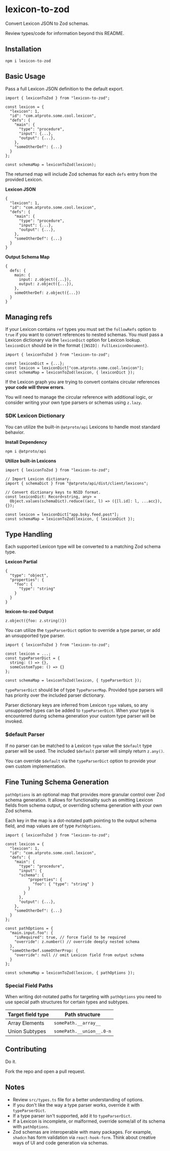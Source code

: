 # lexicon-to-zod

Convert Lexicon JSON to Zod schemas.

Review types/code for information beyond this README.

## Installation

`npm i lexicon-to-zod`

## Basic Usage

Pass a full Lexicon JSON definition to the default export.

```
import { lexiconToZod } from "lexicon-to-zod";

const lexicon = {
  "lexicon": 1,
  "id": "com.atproto.some.cool.lexicon",
  "defs": {
    "main": {
      "type": "procedure",
      "input": {...},
      "output": {...},
    },
    "someOtherDef": {...}
  }
};

const schemaMap = lexiconToZod(lexicon);

```

The returned map will include Zod schemas for each `defs` entry from the provided Lexicon.

**Lexicon JSON**

```
{
  "lexicon": 1,
  "id": "com.atproto.some.cool.lexicon",
  "defs": {
    "main": {
      "type": "procedure",
      "input": {...},
      "output": {...},
    },
    "someOtherDef": {...}
  }
}
```

**Output Schema Map**

```
{
  defs: {
    main: {
      input: z.object({...}),
      output: z.object({...}),
    },
    someOtherDef: z.object({...})
  }
}
```

## Managing refs

If your Lexicon contains `ref` types you must set the `followRefs` option to `true` if you want to convert references to nested schemas. You must pass a Lexicon dictionary via the `lexiconDict` option for Lexicon lookup. `lexiconDict` should be in the format `{[NSID]: FullLexiconDocument}`.

```
import { lexiconToZod } from "lexicon-to-zod";

const lexiconDict = {...};
const lexicon = lexiconDict["com.atproto.some.cool.lexicon"];
const schemaMap = lexiconToZod(lexicon, { lexiconDict });

```
If the Lexicon graph you are trying to convert contains circular references **your code will throw errors**.

You will need to manage the circular reference with additional logic, or consider writing your own type parsers or schemas using `z.lazy`.

### SDK Lexicon Dictionary

You can utilize the built-in `@atproto/api` Lexicons to handle most standard behavior.

**Install Dependency**

`npm i @atproto/api`

**Utilize built-in Lexicons**

```
import { lexiconToZod } from "lexicon-to-zod";

// Import Lexicon dictionary.
import { schemaDict } from "@atproto/api/dist/client/lexicons";

// Convert dictionary keys to NSID format.
const lexiconDict: Record<string, any> =
  Object.values(schemaDict).reduce((acc, l) => ({[l.id]: l, ...acc}),  {});

const lexicon = lexiconDict["app.bsky.feed.post"];
const schemaMap = lexiconToZod(lexicon, { lexiconDict });
```

## Type Handling

Each supported Lexicon type will be converted to a matching Zod schema type.

**Lexicon Partial**

```
{
  "type": "object",
  "properties": {
    "foo": {
      "type": "string"
    }
  }
}
```

**lexicon-to-zod Output**

```
z.object({foo: z.string()})
```

You can utilize the `typeParserDict` option to override a type parser, or add an unsupported type parser.

```
import { lexiconToZod } from "lexicon-to-zod";

const lexicon = ...;
const typeParserDict = {
  string: () => {},
  someCustomType: () => {}
};

const schemaMap = lexiconToZod(lexicon, { typeParserDict });
```

`typeParserDict` should be of type `TypeParserMap`. Provided type parsers will has priority over the included parser dictionary.

Parser dictionary keys are inferred from Lexicon `type` values, so any unsupported types can be added to `typeParserDict`. When your type is encountered during schema generation your custom type parser will be invoked.

### $default Parser

If no parser can be matched to a Lexicon `type` value the `$default` type parser will be used. The included `$default` parser will simply return `z.any()`.

You can override `$default` via the `typeParserDict` option to provide your own custom implementation.

## Fine Tuning Schema Generation

`pathOptions` is an optional map that provides more granular control over Zod schema generation. It allows for functionality such as omitting Lexicon fields from schema output, or overriding schema generation with your own Zod schema.

Each key in the map is a dot-notated path pointing to the output schema field, and map values are of type `PathOptions`.

```
import { lexiconToZod } from "lexicon-to-zod";

const lexicon = {
  "lexicon": 1,
  "id": "com.atproto.some.cool.lexicon",
  "defs": {
    "main": {
      "type": "procedure",
      "input": {
      "schema": {
          "properties": {
            "foo": { "type": "string" }
          }
        }
      },
      "output": {...},
    },
    "someOtherDef": {...}
  }
};

const pathOptions = {
  "main.input.foo": {
    "isRequired": true, // force field to be required
    "override": z.number() // override deeply nested schema
  },
  "someOtherDef.someOtherProp: {
    "override": null // omit Lexicon field from output schema
  }
};

const schemaMap = lexiconToZod(lexicon, { pathOptions });
```

### Special Field Paths

When writing dot-notated paths for targeting with `pathOptions` you need to use special path structures for certain types and subtypes.

| Target field type | Path structure           |
| ----------------- | ------------------------ |
| Array Elements    | `somePath.__array__`     |
| Union Subtypes    | `somePath.__union__.0-n` |

## Contributing

Do it.

Fork the repo and open a pull request.

## Notes

- Review `src/types.ts` file for a better understanding of options.
- If you don't like the way a type parser works, override it with `typeParserDict`.
- If a type parser isn't supported, add it to `typeParserDict`.
- If a Lexicon is incomplete, or malformed, override some/all of its schema with `pathOptions`.
- Zod schemas are interoperable with many packages. For example, `shadcn` has form validation via `react-hook-form`. Think about creative ways of UI and code generation via schemas.
